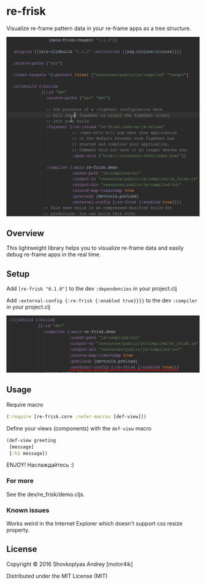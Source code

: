 # re-frisk

Visualize re-frame pattern data in your re-frame apps as a tree structure.

<img src="re-frisk.gif">

## Overview

This lightweight library helps you to visualize re-frame data and easily debug re-frame apps in the real time.

## Setup

Add `[re-frisk "0.1.0"]` to the dev `:dependencies` in your project.clj

Add `:external-config {:re-frisk {:enabled true}}}}` to the dev `:compiler` in your project.clj

<img src="re-frisk-project.png">

## Usage

Require macro

```clojure
(:require [re-frisk.core :refer-macros [def-view]])
```

Define your views (components) with the `def-view` macro

```clojure
(def-view greeting
 [message]
 [:h1 message])
```

ENJOY!
Наслаждайтесь :)

### For more

See the dev/re_frisk/demo.cljs.

### Known issues

Works weird in the Internet Explorer which doesn't support css resize property.

## License

Copyright © 2016 Shovkoplyas Andrey [motor4ik]

Distributed under the MIT License (MIT)
